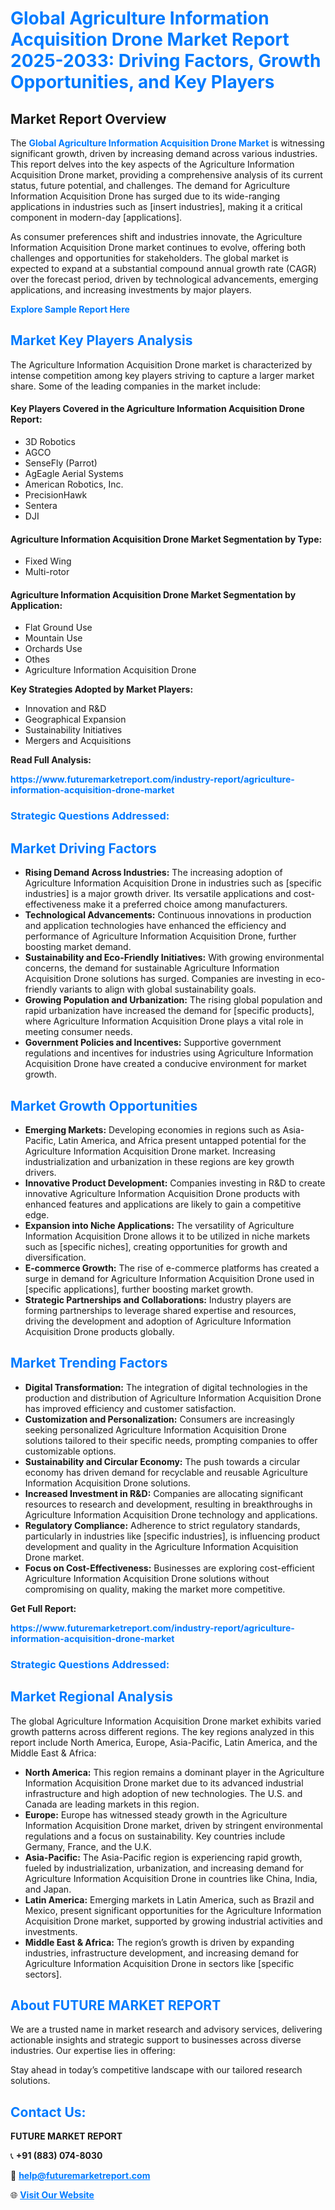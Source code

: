 <h1 style="color: #007BFF;">Global Agriculture Information Acquisition Drone Market Report 2025-2033: Driving Factors, Growth Opportunities, and Key Players</h1>

<section id="overview">
<h2>Market Report Overview</h2>
<p>The <a href="https://www.futuremarketreport.com/industry-report/agriculture-information-acquisition-drone-market" style="color: #007BFF; text-decoration: none;"><strong>Global Agriculture Information Acquisition Drone Market</strong></a> is witnessing significant growth, driven by increasing demand across various industries. This report delves into the key aspects of the Agriculture Information Acquisition Drone market, providing a comprehensive analysis of its current status, future potential, and challenges. The demand for Agriculture Information Acquisition Drone has surged due to its wide-ranging applications in industries such as [insert industries], making it a critical component in modern-day [applications].</p>
<p>As consumer preferences shift and industries innovate, the Agriculture Information Acquisition Drone market continues to evolve, offering both challenges and opportunities for stakeholders. The global market is expected to expand at a substantial compound annual growth rate (CAGR) over the forecast period, driven by technological advancements, emerging applications, and increasing investments by major players.</p>
</section>

<section id="overview">
<p><a href="https://www.futuremarketreport.com/request-sample/reportId=124602" style="color: #007BFF; text-decoration: none;"><strong>Explore Sample Report Here</strong></a></p>
</section>

<section id="key-players">
<h2 style="color: #007BFF;">Market Key Players Analysis</h2>
<p>The Agriculture Information Acquisition Drone market is characterized by intense competition among key players striving to capture a larger market share. Some of the leading companies in the market include:</p>
<h4>Key Players Covered in the Agriculture Information Acquisition Drone Report:</h4>
<ul><li>3D Robotics</li><li>AGCO</li><li>SenseFly (Parrot)</li><li>AgEagle Aerial Systems</li><li>American Robotics, Inc.</li><li>PrecisionHawk</li><li>Sentera</li><li>DJI</li></ul>
<h4>Agriculture Information Acquisition Drone Market Segmentation by Type:</h4>
<ul><li>Fixed Wing</li><li>Multi-rotor</li></ul>

<h4>Agriculture Information Acquisition Drone Market Segmentation by Application:</h4>
<ul><li>Flat Ground Use</li><li>Mountain Use</li><li>Orchards Use</li><li>Othes</li><li>Agriculture Information Acquisition Drone</li></ul>
<p><strong>Key Strategies Adopted by Market Players:</strong></p>
<ul>
<li>Innovation and R&D</li>
<li>Geographical Expansion</li>
<li>Sustainability Initiatives</li>
<li>Mergers and Acquisitions</li>
</ul>
</section>

<section>
<p><strong>Read Full Analysis: </strong></p><a href="https://www.futuremarketreport.com/industry-report/agriculture-information-acquisition-drone-market" style="color: #007BFF; text-decoration: none;"><strong>https://www.futuremarketreport.com/industry-report/agriculture-information-acquisition-drone-market</strong></a>
<h3 style="color: #007BFF;">Strategic Questions Addressed:</h3>
</section>

<section id="driving-factors">
<h2 style="color: #007BFF;">Market Driving Factors</h2>
<ul>
<li><strong>Rising Demand Across Industries:</strong> The increasing adoption of Agriculture Information Acquisition Drone in industries such as [specific industries] is a major growth driver. Its versatile applications and cost-effectiveness make it a preferred choice among manufacturers.</li>
<li><strong>Technological Advancements:</strong> Continuous innovations in production and application technologies have enhanced the efficiency and performance of Agriculture Information Acquisition Drone, further boosting market demand.</li>
<li><strong>Sustainability and Eco-Friendly Initiatives:</strong> With growing environmental concerns, the demand for sustainable Agriculture Information Acquisition Drone solutions has surged. Companies are investing in eco-friendly variants to align with global sustainability goals.</li>
<li><strong>Growing Population and Urbanization:</strong> The rising global population and rapid urbanization have increased the demand for [specific products], where Agriculture Information Acquisition Drone plays a vital role in meeting consumer needs.</li>
<li><strong>Government Policies and Incentives:</strong> Supportive government regulations and incentives for industries using Agriculture Information Acquisition Drone have created a conducive environment for market growth.</li>
</ul>
</section>

<section id="growth-opportunities">
<h2 style="color: #007BFF;">Market Growth Opportunities</h2>
<ul>
<li><strong>Emerging Markets:</strong> Developing economies in regions such as Asia-Pacific, Latin America, and Africa present untapped potential for the Agriculture Information Acquisition Drone market. Increasing industrialization and urbanization in these regions are key growth drivers.</li>
<li><strong>Innovative Product Development:</strong> Companies investing in R&D to create innovative Agriculture Information Acquisition Drone products with enhanced features and applications are likely to gain a competitive edge.</li>
<li><strong>Expansion into Niche Applications:</strong> The versatility of Agriculture Information Acquisition Drone allows it to be utilized in niche markets such as [specific niches], creating opportunities for growth and diversification.</li>
<li><strong>E-commerce Growth:</strong> The rise of e-commerce platforms has created a surge in demand for Agriculture Information Acquisition Drone used in [specific applications], further boosting market growth.</li>
<li><strong>Strategic Partnerships and Collaborations:</strong> Industry players are forming partnerships to leverage shared expertise and resources, driving the development and adoption of Agriculture Information Acquisition Drone products globally.</li>
</ul>
</section>

<section id="trending-factors">
<h2 style="color: #007BFF;">Market Trending Factors</h2>
<ul>
<li><strong>Digital Transformation:</strong> The integration of digital technologies in the production and distribution of Agriculture Information Acquisition Drone has improved efficiency and customer satisfaction.</li>
<li><strong>Customization and Personalization:</strong> Consumers are increasingly seeking personalized Agriculture Information Acquisition Drone solutions tailored to their specific needs, prompting companies to offer customizable options.</li>
<li><strong>Sustainability and Circular Economy:</strong> The push towards a circular economy has driven demand for recyclable and reusable Agriculture Information Acquisition Drone solutions.</li>
<li><strong>Increased Investment in R&D:</strong> Companies are allocating significant resources to research and development, resulting in breakthroughs in Agriculture Information Acquisition Drone technology and applications.</li>
<li><strong>Regulatory Compliance:</strong> Adherence to strict regulatory standards, particularly in industries like [specific industries], is influencing product development and quality in the Agriculture Information Acquisition Drone market.</li>
<li><strong>Focus on Cost-Effectiveness:</strong> Businesses are exploring cost-efficient Agriculture Information Acquisition Drone solutions without compromising on quality, making the market more competitive.</li>
</ul>
</section>

<section>
<p><strong>Get Full Report: </strong></p><a href="https://www.futuremarketreport.com/industry-report/agriculture-information-acquisition-drone-market" style="color: #007BFF; text-decoration: none;"><strong>https://www.futuremarketreport.com/industry-report/agriculture-information-acquisition-drone-market</strong></a>
<h3 style="color: #007BFF;">Strategic Questions Addressed:</h3>
</section>


<section id="regional-analysis">
<h2 style="color: #007BFF;">Market Regional Analysis</h2>
<p>The global Agriculture Information Acquisition Drone market exhibits varied growth patterns across different regions. The key regions analyzed in this report include North America, Europe, Asia-Pacific, Latin America, and the Middle East & Africa:</p>
<ul>
<li><strong>North America:</strong> This region remains a dominant player in the Agriculture Information Acquisition Drone market due to its advanced industrial infrastructure and high adoption of new technologies. The U.S. and Canada are leading markets in this region.</li>
<li><strong>Europe:</strong> Europe has witnessed steady growth in the Agriculture Information Acquisition Drone market, driven by stringent environmental regulations and a focus on sustainability. Key countries include Germany, France, and the U.K.</li>
<li><strong>Asia-Pacific:</strong> The Asia-Pacific region is experiencing rapid growth, fueled by industrialization, urbanization, and increasing demand for Agriculture Information Acquisition Drone in countries like China, India, and Japan.</li>
<li><strong>Latin America:</strong> Emerging markets in Latin America, such as Brazil and Mexico, present significant opportunities for the Agriculture Information Acquisition Drone market, supported by growing industrial activities and investments.</li>
<li><strong>Middle East & Africa:</strong> The region’s growth is driven by expanding industries, infrastructure development, and increasing demand for Agriculture Information Acquisition Drone in sectors like [specific sectors].</li>
</ul>
</section>

<footer>
<h2 style="color: #007BFF;">About FUTURE MARKET REPORT</h2>
<p>We are a trusted name in market research and advisory services, delivering actionable insights and strategic support to businesses across diverse industries. Our expertise lies in offering:</p>

<p>Stay ahead in today’s competitive landscape with our tailored research solutions.</p>

<h2 style="color: #007BFF;">Contact Us:</h2>
<p><strong>FUTURE MARKET REPORT</strong></p>
<p>📞 <strong>+91 (883) 074-8030</strong></p>
<p>📧 <strong><a href="mailto:help@futuremarketreport.com" style="color: #007BFF;">help@futuremarketreport.com</a></strong></p>
<p>🌐 <strong><a href="https://www.futuremarketreport.com/" style="color: #007BFF;">Visit Our Website</a></strong></p>
</footer>